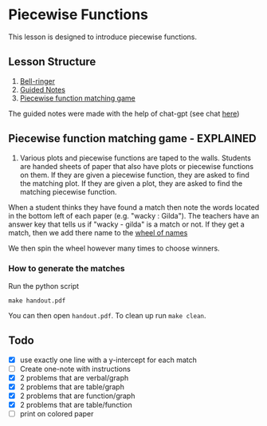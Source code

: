 # Piecewise Functions
This lesson is designed to introduce piecewise functions.

## Lesson Structure
1. [Bell-ringer](https://www.overleaf.com/9543635818gyzwhrzwgmbf#677297)
2. [Guided Notes](https://www.overleaf.com/4857789446dcxvbgwvgycs#749324)
3. [Piecewise function matching game](https://www.overleaf.com/4242928516vhynmyybrqjq#d195d8)


The guided notes were made with the help of chat-gpt (see chat [here](https://chatgpt.com/share/68085af1-5b94-8009-80ce-b268ad775c08))

## Piecewise function matching game - EXPLAINED
1. Various plots and piecewise functions are taped to the walls.  Students are handed sheets of paper that also have plots or piecewise functions on them. If they are given a piecewise function, they are asked to find the matching plot.  If they are given a plot, they are asked to find the matching piecewise function.

When a student thinks they have found a match then note the words located in the bottom left of each paper (e.g. "wacky : Gilda").  The teachers have an answer key that tells us if "wacky - gilda" is a match or not.  If they get a match, then we add there name to the [wheel of names](https://wheelofnames.com/)

We then spin the wheel however many times to choose winners.

### How to generate the matches
Run the python script
```shell
make handout.pdf
```
You can then open `handout.pdf`.  To clean up run `make clean`.

## Todo
 - [x] use exactly one line with a y-intercept for each match
 - [ ] Create one-note with instructions
 - [x] 2 problems that are verbal/graph
 - [x] 2 problems that are table/graph
 - [x] 2 problems that are function/graph
 - [x] 2 problems that are table/function
 - [ ] print on colored paper

